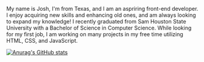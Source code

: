 My name is Josh, I'm from Texas, and I am an aspriring front-end developer. I enjoy acquiring new skills and enhancing old ones, and am always looking to expand my knowledge! I recently graduated from Sam Houston State University with a Bachelor of Science in Computer Science. While looking for my first job, I am working on many projects in my free time utilizing HTML, CSS, and JavaScript. 

[![Anurag's GitHub stats](https://github-readme-stats.vercel.app/api?username=jtheStapes)](https://github.com/anuraghazra/github-readme-stats)
